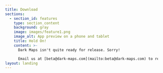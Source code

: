 ```yaml
---
title: Download
sections:
  - section_id: features
    type: section_content
    background: gray
    image: images/feature1.png
    image_alt: App preview on a phone and tablet
    title: Hold On!
    content: >-
      Dark Maps isn't quite ready for release. Sorry!

      Email us at [beta@dark-maps.com](mailto:beta@dark-maps.com) to request early access or be informed when the app is ready for prime time!
layout: landing
---
```

